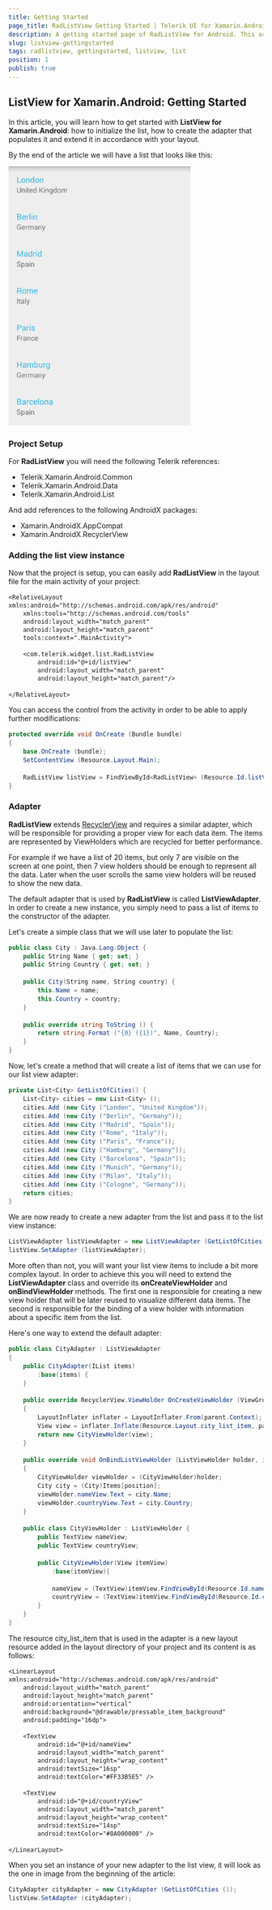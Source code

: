 ```yaml
---
title: Getting Started
page_title: RadListView Getting Started | Telerik UI for Xamarin.Android Documentation
description: A getting started page of RadListView for Android. This article explains what are the steps to create a RadListView instance from scratch.
slug: listview-gettingstarted
tags: radlistview, gettingstarted, listview, list
position: 1
publish: true
---
```


## ListView for Xamarin.Android: Getting Started

In this article, you will learn how to get started with **ListView for Xamarin.Android**: how to initialize the list, how to create the adapter that populates it and extend it in accordance with your layout. 

By the end of the article we will have a list that looks like this:

![TelerikUI-ListView-Getting-Started](images/listview-getting-started-1.png "In this article you will learn how to create this list view from scratch.")

### Project Setup

For **RadListView** you will need the following Telerik references:

* Telerik.Xamarin.Android.Common
* Telerik.Xamarin.Android.Data
* Telerik.Xamarin.Android.List

And add references to the following AndroidX packages:

* Xamarin.AndroidX.AppCompat
* Xamarin.AndroidX.RecyclerView

### Adding the list view instance

Now that the project is setup, you can easily add **RadListView** in the layout file for the main activity of your project:

	<RelativeLayout xmlns:android="http://schemas.android.com/apk/res/android"
		xmlns:tools="http://schemas.android.com/tools"
		android:layout_width="match_parent"
		android:layout_height="match_parent"
		tools:context=".MainActivity">

		<com.telerik.widget.list.RadListView
			android:id="@+id/listView"
			android:layout_width="match_parent"
			android:layout_height="match_parent"/>

	</RelativeLayout>

You can access the control from the activity in order to be able to apply further modifications:


```C#
protected override void OnCreate (Bundle bundle)
{
	base.OnCreate (bundle);
	SetContentView (Resource.Layout.Main);

	RadListView listView = FindViewById<RadListView> (Resource.Id.listView);
}
```

### Adapter

**RadListView** extends <a href="https://developer.android.com/reference/androidx/recyclerview/widget/package-summary" target="_blank">RecyclerView</a> and requires a similar adapter, which will be responsible for providing a proper view for each data item. The items are represented by ViewHolders which are recycled for better performance. 

For example if we have a list of 20 items, but only 7 are visible on the screen at one point, then 7 view holders should be enough to represent all the data. Later when the user scrolls the same view holders will be reused to show the new data. 

The default adapter that is used by **RadListView** is called **ListViewAdapter**. In order to create a new instance, you simply need to pass a list of items to the constructor of the adapter.

Let's create a simple class that we will use later to populate the list:

```C#
public class City : Java.Lang.Object {
	public String Name { get; set; }
	public String Country { get; set; }

	public City(String name, String country) {
		this.Name = name;
		this.Country = country;
	}

	public override string ToString () {
		return string.Format ("{0} ({1})", Name, Country);
	}
}
```

Now, let's create a method that will create a list of items that we can use for our list view adapter:

```C#
private List<City> GetListOfCities() {
	List<City> cities = new List<City> ();
	cities.Add (new City ("London", "United Kingdom"));
	cities.Add (new City ("Berlin", "Germany"));
	cities.Add (new City ("Madrid", "Spain"));
	cities.Add (new City ("Rome", "Italy"));
	cities.Add (new City ("Paris", "France"));
	cities.Add (new City ("Hamburg", "Germany"));
	cities.Add (new City ("Barcelona", "Spain"));
	cities.Add (new City ("Munich", "Germany"));
	cities.Add (new City ("Milan", "Italy"));
	cities.Add (new City ("Cologne", "Germany"));
	return cities;
}
```

We are now ready to create a new adapter from the list and pass it to the list view instance:


```C#
ListViewAdapter listViewAdapter = new ListViewAdapter (GetListOfCities ());
listView.SetAdapter (listViewAdapter);
```

More often than not, you will want your list view items to include a bit more complex layout. In order to achieve this you will need to extend the **ListViewAdapter** class and override its **onCreateViewHolder** and **onBindViewHolder** methods. The first one is responsible for creating a new view holder that will be later reused to visualize different data items. The second is responsible for the binding of a view holder with information about a specific item from the list. 

Here's one way to extend the default adapter:

```C#
public class CityAdapter : ListViewAdapter
{
	public CityAdapter(IList items)
		:base(items) {
	}

	public override RecyclerView.ViewHolder OnCreateViewHolder (ViewGroup parent, int viewType)
	{
		LayoutInflater inflater = LayoutInflater.From(parent.Context);
		View view = inflater.Inflate(Resource.Layout.city_list_item, parent, false);
		return new CityViewHolder(view);
	}

	public override void OnBindListViewHolder (ListViewHolder holder, int position)
	{
		CityViewHolder viewHolder = (CityViewHolder)holder;
		City city = (City)Items[position];
		viewHolder.nameView.Text = city.Name;
		viewHolder.countryView.Text = city.Country;
	}

	public class CityViewHolder : ListViewHolder {
		public TextView nameView;
		public TextView countryView;

		public CityViewHolder(View itemView)
			:base(itemView){

			nameView = (TextView)itemView.FindViewById(Resource.Id.nameView);
			countryView = (TextView)itemView.FindViewById(Resource.Id.countryView);
		}
	}
}
```

The resource city_list_item that is used in the adapter is a new layout resource added in the layout directory of your project and its content is as follows:

	<LinearLayout xmlns:android="http://schemas.android.com/apk/res/android"
		android:layout_width="match_parent"
		android:layout_height="match_parent"
		android:orientation="vertical"
		android:background="@drawable/pressable_item_background"
		android:padding="16dp">

		<TextView
			android:id="@+id/nameView"
			android:layout_width="match_parent"
			android:layout_height="wrap_content"
			android:textSize="16sp"
			android:textColor="#FF33B5E5" />

		<TextView
			android:id="@+id/countryView"
			android:layout_width="match_parent"
			android:layout_height="wrap_content"
			android:textSize="14sp"
			android:textColor="#8A000000" />

	</LinearLayout>

When you set an instance of your new adapter to the list view, it will look as the one in image from the beginning of the article:

```C#
CityAdapter cityAdapter = new CityAdapter (GetListOfCities ());
listView.SetAdapter (cityAdapter);
```
